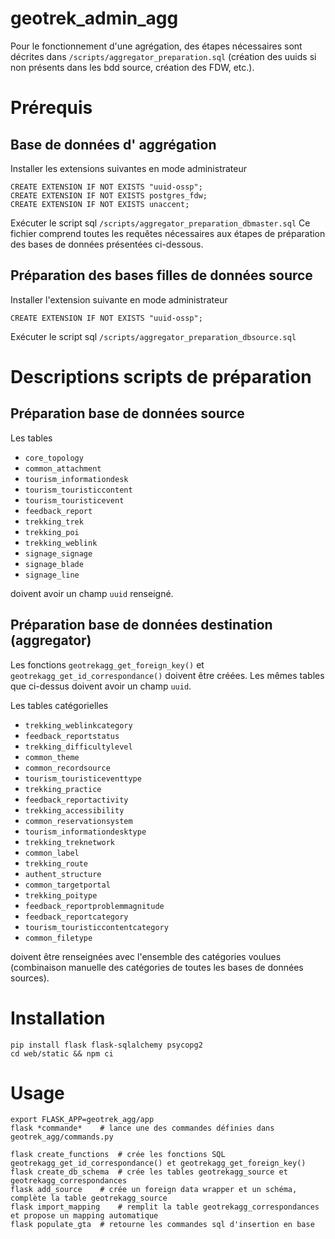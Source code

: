 # geotrek_admin_agg

Pour le fonctionnement d'une agrégation, des étapes nécessaires sont décrites dans `/scripts/aggregator_preparation.sql` (création des uuids si non présents dans les bdd source, création des FDW, etc.).
 

# Prérequis

## Base de données d' aggrégation 
Installer les extensions suivantes en mode administrateur

```
CREATE EXTENSION IF NOT EXISTS "uuid-ossp";
CREATE EXTENSION IF NOT EXISTS postgres_fdw;
CREATE EXTENSION IF NOT EXISTS unaccent;
```

Exécuter le script sql `/scripts/aggregator_preparation_dbmaster.sql` 
Ce fichier comprend toutes les requêtes nécessaires aux étapes de préparation des bases de données présentées ci-dessous.

## Préparation des bases filles de données source
Installer l'extension suivante en mode administrateur

```
CREATE EXTENSION IF NOT EXISTS "uuid-ossp";
```

Exécuter le script sql `/scripts/aggregator_preparation_dbsource.sql` 

# Descriptions scripts de préparation
## Préparation base de données source

Les tables
- `core_topology`
- `common_attachment`
- `tourism_informationdesk`
- `tourism_touristiccontent`
- `tourism_touristicevent`
- `feedback_report`
- `trekking_trek`
- `trekking_poi`
- `trekking_weblink`
- `signage_signage`
- `signage_blade`
- `signage_line`

doivent avoir un champ `uuid` renseigné.

## Préparation base de données destination (aggregator)

Les fonctions `geotrekagg_get_foreign_key()` et `geotrekagg_get_id_correspondance()` doivent être créées. Les mêmes tables que ci-dessus doivent avoir un champ `uuid`.

Les tables catégorielles
- `trekking_weblinkcategory`
- `feedback_reportstatus`
- `trekking_difficultylevel`
- `common_theme`
- `common_recordsource`
- `tourism_touristiceventtype`
- `trekking_practice`
- `feedback_reportactivity`
- `trekking_accessibility`
- `common_reservationsystem`
- `tourism_informationdesktype`
- `trekking_treknetwork`
- `common_label`
- `trekking_route`
- `authent_structure`
- `common_targetportal`
- `trekking_poitype`
- `feedback_reportproblemmagnitude`
- `feedback_reportcategory`
- `tourism_touristiccontentcategory`
- `common_filetype`

doivent être renseignées avec l'ensemble des catégories voulues (combinaison manuelle des catégories de toutes les bases de données sources).

# Installation

```
pip install flask flask-sqlalchemy psycopg2
cd web/static && npm ci
```


# Usage

```
export FLASK_APP=geotrek_agg/app
flask *commande*    # lance une des commandes définies dans geotrek_agg/commands.py
```
```
flask create_functions  # crée les fonctions SQL geotrekagg_get_id_correspondance() et geotrekagg_get_foreign_key()
flask create_db_schema  # crée les tables geotrekagg_source et geotrekagg_correspondances
flask add_source    # crée un foreign data wrapper et un schéma, complète la table geotrekagg_source
flask import_mapping    # remplit la table geotrekagg_correspondances et propose un mapping automatique
flask populate_gta  # retourne les commandes sql d'insertion en base
```
